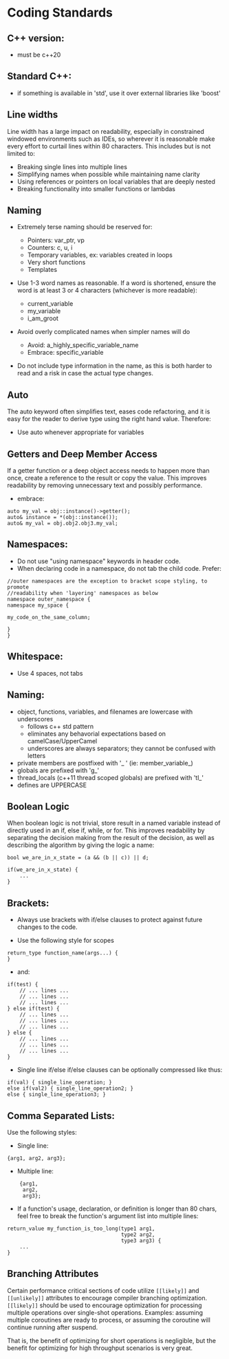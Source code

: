 # Coding Standards
## C++ version:
- must be c++20


## Standard C++:
- if something is available in 'std', use it over external libraries like 'boost'


## Line widths
Line width has a large impact on readability, especially in constrained windowed environments such as IDEs, so wherever it is reasonable make every effort to curtail lines within 80 characters. This includes but is not limited to:
- Breaking single lines into multiple lines
- Simplifying names when possible while maintaining name clarity
- Using references or pointers on local variables that are deeply nested
- Breaking functionality into smaller functions or lambdas


## Naming
- Extremely terse naming should be reserved for:
	- Pointers: var_ptr, vp
	- Counters: c, u, i
	- Temporary variables, ex: variables created in loops
	- Very short functions
	- Templates

- Use 1-3 word names as reasonable. If a word is shortened, ensure the word is at least 3 or 4 characters (whichever is more readable):
	- current_variable
	- my_variable
	- i_am_groot

- Avoid overly complicated names when simpler names will do
	- Avoid: a_highly_specific_variable_name
	- Embrace: specific_variable  

- Do not include type information in the name, as this is both harder to read and a risk in case the actual type changes.


## Auto
The auto keyword often simplifies text, eases code refactoring, and it is easy for the reader to derive type using the right hand value. Therefore:
- Use auto whenever appropriate for variables 


## Getters and Deep Member Access
If a getter function or a deep object access needs to happen more than once, create a reference to the result or copy the value. This improves readability by removing unnecessary text and possibly performance.

- embrace:
```
auto my_val = obj::instance()->getter();
auto& instance = *(obj::instance());
auto& my_val = obj.obj2.obj3.my_val;
```


## Namespaces:
- Do not use "using namespace" keywords in header code.
- When declaring code in a namespace, do not tab the child code. Prefer:
``` 
//outer namespaces are the exception to bracket scope styling, to promote 
//readability when 'layering' namespaces as below
namespace outer_namespace { 
namespace my_space {

my_code_on_the_same_column;

}
}
```


## Whitespace:
- Use 4 spaces, not tabs


## Naming:
- object, functions, variables, and filenames are lowercase with underscores
    - follows c++ std pattern
    - eliminates any behavorial expectations based on camelCase/UpperCamel
    - underscores are always separators; they cannot be confused with letters
- private members are postfixed with '_ ' (ie: member_variable_)
- globals are prefixed with 'g_'
- thread_locals (c++11 thread scoped globals) are prefixed with 'tl_'
- defines are UPPERCASE


## Boolean Logic
When boolean logic is not trivial, store result in a named variable instead of 
directly used in an if, else if, while, or for. This improves readability by 
separating the decision making from the result of the decision, as well as 
describing the algorithm by giving the logic a name:
```
bool we_are_in_x_state = (a && (b || c)) || d;

if(we_are_in_x_state) {
    ...
}
```


## Brackets:
- Always use brackets with if/else clauses to protect against future changes to the code.

- Use the following style for scopes
```
return_type function_name(args...) {
}
```

- and:
```
if(test) {
    // ... lines ...
    // ... lines ...
    // ... lines ...
} else if(test) {
    // ... lines ...
    // ... lines ...
    // ... lines ...
} else {
    // ... lines ...
    // ... lines ...
    // ... lines ...
}
```

- Single line if/else if/else clauses can be optionally compressed like thus:

```
if(val) { single_line_operation; }
else if(val2) { single_line_operation2; }
else { single_line_operation3; }
```


## Comma Separated Lists:
Use the following styles:

- Single line: 
```
{arg1, arg2, arg3};
```

- Multiple line:  
```
    {arg1,
     arg2,
     arg3};
```
- If a function's usage, declaration, or definition is longer than 80 chars,
feel free to break the function's argument list into multiple lines:

```
return_value my_function_is_too_long(type1 arg1,
                                     type2 arg2,
                                     type3 arg3) {
    ...
}
```

## Branching Attributes
Certain performance critical sections of code utilize `[[likely]]` and `[[unlikely]]` attributes to encourage compiler branching optimization. `[[likely]]` should be used to encourage optimization for processing multiple operations over single-shot operations. Examples: assuming multiple coroutines are ready to process, or assuming the coroutine will continue running after suspend.

That is, the benefit of optimizing for short operations is negligible, but the benefit for optimizing for high throughput scenarios is very great.
